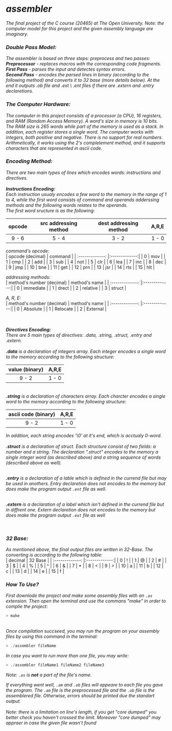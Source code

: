 # *assembler*

*The final project of the C course (20465) at The Open University.
Note: the computer model for this project and the given assembly language are imaginary.*

### *Double Pass Model:*
*The assembler is based on three steps: preprocess and two passes: <br />
**Preprocessor** - replaces macros with the corresponding code fragments. <br />
**First Pass** - parses the input and detectes syntax errors. <br />
**Second Pass** - encodes the parsed lines in binary (according to the following method) and converts it to 32 base (more details below). At the end it outputs .ob file and .ext \ .ent files if there are .extern and .entry declaretions.* 

### *The Computer Hardware:*
*The computer in this project consists of a processor (a CPU), 16 registers, and RAM (Random Access Memory).
A word's size in memory is 10 bits. The RAM size is 265 words while part of the memory is used as a stack. In addition, each register stores a single word.
The computer works with integers, both positive and negative. There is no support for real numbers. Arithmetically, it works using the 2's completement method, and it supports characters that are represented in ascii code.*


### *Encoding Method:*
*There are two main types of lines which encodes words: instructions and directives. <br /> <br />
**Instructions Encoding:** <br />
Each instruction usualy encodes a few word to the memory in the range of 1 to 4, while the first word consists of command and operands adderssing methods and the following words relates to the operands. <br />
The first word sructure is as the following:*

| opcode        | src addressing method | dest addressing method | A,R,E  |
| :-------------: |:-------------:|:-------------:| -----:|
| 9 - 6 | 5 - 4 | 3 - 2  | 1 - 0 |

*command's opcode: <br />*
| opcode (decimal)        | command |
| :-------------: |:-------------:|
| 0        | mov |
| 1        | cmp |
| 2        | add |
| 3        | sub |
| 4        | not |
| 5        | clr |
| 6        | lea |
| 7        | inc |
| 8        | dec |
| 9        | jmp |
| 10       | bne |
| 11       | get |
| 12       | prn |
| 13       | jsr |
| 14       | rts |
| 15       | hlt |

*addressing methods: <br />*
| method's number (decimal)        | method's name |
| :-------------: |:-------------:|
| 0        | immediate |
| 1        | drect |
| 2        | relative |
| 3        | struct |

*A, R, E: <br />*
| method's number (decimal)        | method's name |
| :-------------: |:-------------:|
| 0        | Absolute |
| 1        | Relocate |
| 2        | External |

*<br /> <br />
 **Directives Encoding:** <br /> 
 There are 5 main types of directives: .data, .string, .struct, .entry and .extern. <br /> <br />
 **.data** is a declaration of integers array. Each integer encodes a single word to the memory according to the following structure: <br />*
 
 | value (binary) | A,R,E |
| :-------------: |:-------------:|
| 9 - 2 | 1 - 0 |

*<br />
**.string** is a declaration of characters array. Each charcter encodes a single word to the memory according to the following structure: <br />*
 
 | ascii code (binary) | A,R,E |
| :-------------: |:-------------:|
| 9 - 2 | 1 - 0 |

*In addition, each string encodes '\0' at it's end, which is acctualy 0-word. <br />*
*<br />
**.struct** is a declaration of struct. Each structure consist of two fields: a number and a string. The declaration ".struct" encodes to the memory a single integer word (as described above) and a string sequence of words (described above as well). <br />*

*<br />
**.entry** is a declaration of a lable which is defined in the currend file but may be used in anothers. Entry declaretion does not encodes to the memory but does make the program output `.ent` file as well. <br />*

*<br />
**.extern** is a declaration of a label which isn't defined in the currend file but in diffrent one. Extern declaretion does not encodes to the memory but does make the program output `.ext` file as well <br />*

*<br />*
### *32 Base:*
 
 *As mentioned above, the final output files are written in 32-Base. The converting is according to the following table: <br />*
| decimal       | 32 Base |
| :-------------: |:-------------:|
| 0        | ! |
| 1        | @ |
| 2        | # |
| 3        | $ |
| 4        | % |
| 5        | ^ |
| 6        | & |
| 7        | * |
| 8        | < |
| 9        | > |
| 10       | a |
| 11       | b |
| 12       | c |
| 13       | d |
| 14       | e |
| 15       | f |


### *How To Use?*
*First downlode the project and make some assembly files with an `.as` extension. Then open the terminal and use the commans "make" in order to complie the project:*
```C
> make
```
*<br /> Once compilation succseed, you may run the program on your assembly files by using this command in the terminal:*
```C
> ./assembler fileName
```
*In case you want to run more than one file, you may write:*
```C
> ./assembler fileName1 fileName2 fileName3
```
*Note: `.as` is **not** a part of the file's name.*

*If everything went well, `.am` and `.ob` files will appeare to each file you gave the program. The `.am` file is the preprocessed file and the `.ob` file is the assemblered file. Otherwise, errors should be printed due the standart output. <br />
<br />Note: there is a limitation on line's length, if you get "core dumped" you better check you haven't crossed the limit. Moreover "core dumped" may appraer in case the given file wasn't found*
